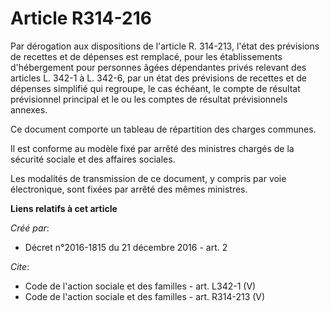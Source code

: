 # Article R314-216

Par dérogation aux dispositions de l'article R. 314-213, l'état des prévisions de recettes et de dépenses est remplacé, pour
les établissements d'hébergement pour personnes âgées dépendantes privés relevant des articles L. 342-1 à L. 342-6, par un
état des prévisions de recettes et de dépenses simplifié qui regroupe, le cas échéant, le compte de résultat prévisionnel
principal et le ou les comptes de résultat prévisionnels annexes. 

Ce document comporte un tableau de répartition des charges communes. 

Il est conforme au modèle fixé par arrêté des ministres chargés de la sécurité sociale et des affaires sociales. 

Les modalités de transmission de ce document, y compris par voie électronique, sont fixées par arrêté des mêmes ministres.

**Liens relatifs à cet article**

_Créé par_:

  - Décret n°2016-1815 du 21 décembre 2016 - art. 2

_Cite_:

  - Code de l'action sociale et des familles - art. L342-1 (V)
  - Code de l'action sociale et des familles - art. R314-213 (V)
